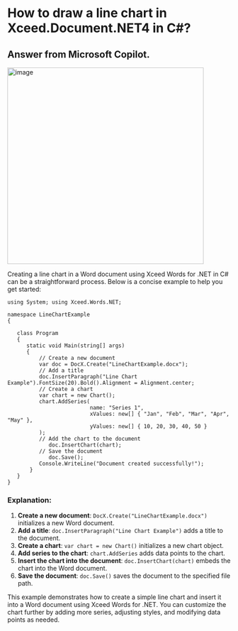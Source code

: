 # How to draw a line chart in Xceed.Document.NET4 in C#?
## Answer from Microsoft Copilot.

<img width="443" alt="image" src="https://github.com/user-attachments/assets/d6f953e6-5b10-4c8a-96df-bbff9c43a02a" />

Creating a line chart in a Word document using Xceed Words for .NET in C# can be a straightforward process. Below is a concise example to help you get started:

```
using System; using Xceed.Words.NET;

namespace LineChartExample
{

   class Program
   {
      static void Main(string[] args)
      {
          // Create a new document
          var doc = DocX.Create("LineChartExample.docx");
          // Add a title
          doc.InsertParagraph("Line Chart Example").FontSize(20).Bold().Alignment = Alignment.center;
          // Create a chart
          var chart = new Chart();
          chart.AddSeries(
                          name: "Series 1",
                          xValues: new[] { "Jan", "Feb", "Mar", "Apr", "May" },
                          yValues: new[] { 10, 20, 30, 40, 50 }
          );
          // Add the chart to the document
             doc.InsertChart(chart);
          // Save the document
             doc.Save();
          Console.WriteLine("Document created successfully!");
       }
   }
}
```

### Explanation:

1.  **Create a new document**: `DocX.Create("LineChartExample.docx")` initializes a new Word document.
2.  **Add a title**: `doc.InsertParagraph("Line Chart Example")` adds a title to the document.
3.  **Create a chart**: `var chart = new Chart()` initializes a new chart object.
4.  **Add series to the chart**: `chart.AddSeries` adds data points to the chart.
5.  **Insert the chart into the document**: `doc.InsertChart(chart)` embeds the chart into the Word document.
6.  **Save the document**: `doc.Save()` saves the document to the specified file path.

This example demonstrates how to create a simple line chart and insert it into a Word document using Xceed Words for .NET. You can customize the chart further by adding more series, adjusting styles, and modifying data points as needed.
